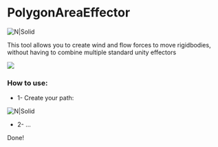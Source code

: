 # PolygonAreaEffector
![N|Solid](https://i.imgur.com/sIxn7Se.png)

This tool allows you to create wind and flow forces to move rigidbodies, without having to combine multiple standard unity effectors

<img src="/demoGif.gif?raw=true">

### How to use:
* 1- Create your path:

![N|Solid](https://im3.ezgif.com/tmp/ezgif-3-19e391031320.gif)

* 2- ...

Done!

